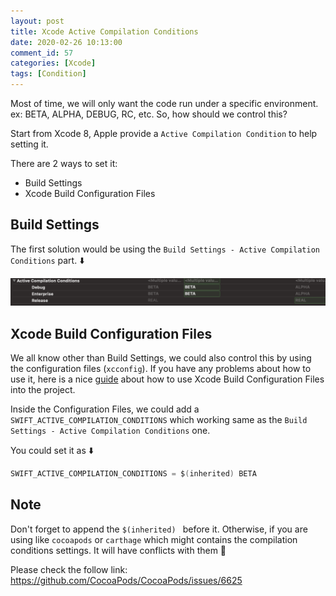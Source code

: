```yaml
---
layout: post
title: Xcode Active Compilation Conditions
date: 2020-02-26 10:13:00
comment_id: 57
categories: [Xcode]
tags: [Condition]
---
```


Most of time, we will only want the code run under a specific environment. ex: BETA, ALPHA, DEBUG, RC, etc. So, how should we control this?

Start from Xcode 8, Apple provide a `Active Compilation Condition` to help setting it.

There are 2 ways to set it:

- Build Settings
- Xcode Build Configuration Files

## Build Settings

The first solution would be using the `Build Settings - Active Compilation Conditions` part. ⬇️

![buildsettings](/images/2020-02-26-Xcode-Active-Compilation-Conditions/buildsettings.png)

## Xcode Build Configuration Files

We all know other than Build Settings, we could also control this by using the configuration files (`xcconfig`). If you have any problems about how to use it, here is a nice [guide](http://www.jontolof.com/cocoa/using-xcconfig-files-for-you-xcode-project/) about how to use Xcode Build Configuration Files into the project.

Inside the Configuration Files, we could add a `SWIFT_ACTIVE_COMPILATION_CONDITIONS` which working same as the `Build Settings - Active Compilation Conditions` one.

You could set it as ⬇️

```swift
SWIFT_ACTIVE_COMPILATION_CONDITIONS = $(inherited) BETA
```

## Note

Don't forget to append the `$(inherited) ` before it. Otherwise, if you are using like `cocoapods` or `carthage` which might contains the compilation conditions settings. It will have conflicts with them 🙁

Please check the follow link:
<https://github.com/CocoaPods/CocoaPods/issues/6625>
